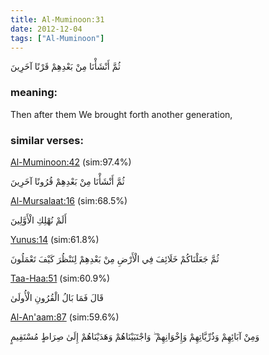 ```yaml
---
title: Al-Muminoon:31
date: 2012-12-04
tags: ["Al-Muminoon"]
---
```

ثُمَّ أَنْشَأْنَا مِنْ بَعْدِهِمْ قَرْنًا آخَرِينَ
### meaning: 
Then after them We brought forth another generation,
### similar verses: 

[Al-Muminoon:42](/23/42) (sim:97.4%)

ثُمَّ أَنْشَأْنَا مِنْ بَعْدِهِمْ قُرُونًا آخَرِينَ

[Al-Mursalaat:16](/77/16) (sim:68.5%)

أَلَمْ نُهْلِكِ الْأَوَّلِينَ

[Yunus:14](/10/14) (sim:61.8%)

ثُمَّ جَعَلْنَاكُمْ خَلَائِفَ فِي الْأَرْضِ مِنْ بَعْدِهِمْ لِنَنْظُرَ كَيْفَ تَعْمَلُونَ

[Taa-Haa:51](/20/51) (sim:60.9%)

قَالَ فَمَا بَالُ الْقُرُونِ الْأُولَىٰ

[Al-An'aam:87](/6/87) (sim:59.6%)

وَمِنْ آبَائِهِمْ وَذُرِّيَّاتِهِمْ وَإِخْوَانِهِمْ ۖ وَاجْتَبَيْنَاهُمْ وَهَدَيْنَاهُمْ إِلَىٰ صِرَاطٍ مُسْتَقِيمٍ
